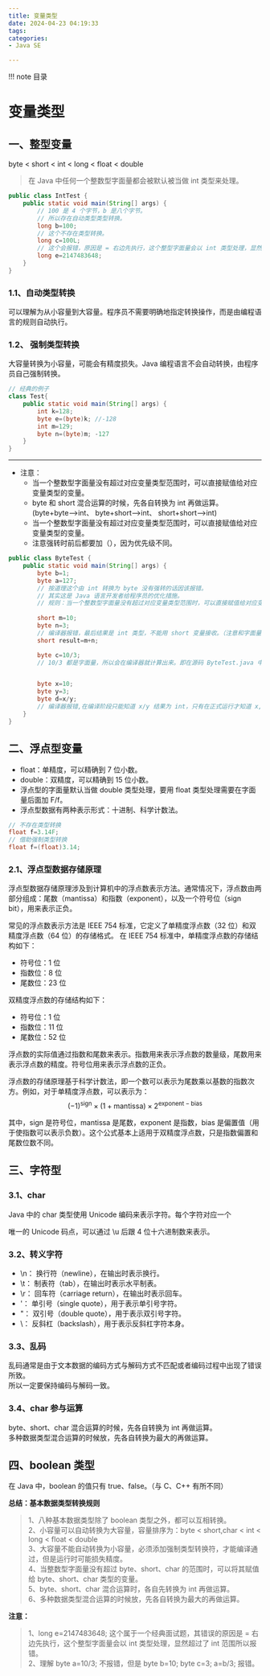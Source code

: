 ```yaml
---
title: 变量类型
date: 2024-04-23 04:19:33
tags:
categories:
- Java SE

---
```


!!! note 目录
    <!-- toc -->

# 变量类型

## 一、整型变量

byte < short < int < long < float < double

> 在 Java 中任何一个整数型字面量都会被默认被当做 int 类型来处理。

```java
public class IntTest {
    public static void main(String[] args) {
        // 100 是 4 个字节，b 是八个字节。
        // 所以存在自动类型类型转换。
        long b=100;
        // 这个不存在类型转换。
        long c=100L;
        // 这个会报错，原因是 = 右边先执行，这个整型字面量会以 int 类型处理，显然超过了 int 范围所以报错。其错误的原因在这。
        long e=2147483648;
    }
}
```

### 1.1、自动类型转换

可以理解为从小容量到大容量。程序员不需要明确地指定转换操作，而是由编程语言的规则自动执行。

### 1.2、 强制类型转换

大容量转换为小容量，可能会有精度损失。Java 编程语言不会自动转换，由程序员自己强制转换。

```java
// 经典的例子
class Test{
    public static void main(String[] args) {
        int k=128;
        byte e=(byte)k; //-128
        int m=129;
        byte n=(byte)m; -127
    }
}
```

---

* 注意：
  * 当一个整数型字面量没有超过对应变量类型范围时，可以直接赋值给对应变量类型的变量。
  * byte 和 short 混合运算的时候，先各自转换为 int 再做运算。(byte+byte-->int、 byte+short-->int、 short+short-->int)
  * 当一个整数型字面量没有超过对应变量类型范围时，可以直接赋值给对应变量类型的变量。
  * 注意强转时前后都要加（），因为优先级不同。

```java
public class ByteTest {
    public static void main(String[] args) {
        byte b=1;
        byte a=127;
        // 按道理这个由 int 转换为 byte 没有强转的话因该报错。
        // 其实这是 Java 语言开发者给程序员的优化措施。
        // 规则：当一个整数型字面量没有超过对应变量类型范围时，可以直接赋值给对应变量类型的变量。
        
        short m=10;
        byte n=3;
        // 编译器报错，最后结果是 int 类型，不能用 short 变量接收。（注意和字面量的区别）
        short result=m+n;

        byte c=10/3;
        // 10/3 都是字面量，所以会在编译器就计算出来。即在源码 ByteTest.java 中是 byte c=10/3,但是在编译后 ByteTest.class 中 byte c=3;


        byte x=10;
        byte y=3;
        byte d=x/y;
        // 编译器报错,在编译阶段只能知道 x/y 结果为 int，只有在正式运行才知道 x,y 里面存的是什么。
    }
}
```

## 二、浮点型变量

* float：单精度，可以精确到 7 位小数。    
* double：双精度，可以精确到 15 位小数。   
* 浮点型的字面量默认当做 double 类型处理，要用 float 类型处理需要在字面量后面加 F/f。
* 浮点型数据有两种表示形式：十进制、科学计数法。

```java
// 不存在类型转换
float f=3.14F;
// 借助强制类型转换
float f=(float)3.14;
```

### 2.1、浮点型数据存储原理

浮点型数据存储原理涉及到计算机中的浮点数表示方法。通常情况下，浮点数由两部分组成：尾数（mantissa）和指数（exponent），以及一个符号位（sign bit），用来表示正负。

常见的浮点数表示方法是 IEEE 754 标准，它定义了单精度浮点数（32 位）和双精度浮点数（64 位）的存储格式。
在 IEEE 754 标准中，单精度浮点数的存储结构如下：
- 符号位：1 位
- 指数位：8 位
- 尾数位：23 位

双精度浮点数的存储结构如下：
- 符号位：1 位
- 指数位：11 位
- 尾数位：52 位

浮点数的实际值通过指数和尾数来表示。指数用来表示浮点数的数量级，尾数用来表示浮点数的精度。符号位用来表示浮点数的正负。

浮点数的存储原理基于科学计数法，即一个数可以表示为尾数乘以基数的指数次方。例如，对于单精度浮点数，可以表示为：
$$
(-1)^{\text{sign}} \times (1 + \text{mantissa}) \times 2^{\text{exponent} - \text{bias}}
$$

其中，sign 是符号位，mantissa 是尾数，exponent 是指数，bias 是偏置值（用于使指数可以表示负数）。这个公式基本上适用于双精度浮点数，只是指数偏置和尾数位数不同。

## 三、字符型

### 3.1、char

Java 中的 char 类型使用 Unicode 编码来表示字符。每个字符对应一个

唯一的 Unicode 码点，可以通过 \u 后跟 4 位十六进制数来表示。

### 3.2、转义字符

* \n： 换行符（newline），在输出时表示换行。    
* \t： 制表符（tab），在输出时表示水平制表。    
* \r： 回车符（carriage return），在输出时表示回车。    
* '： 单引号（single quote），用于表示单引号字符。    
* "： 双引号（double quote），用于表示双引号字符。    
* \： 反斜杠（backslash），用于表示反斜杠字符本身。    

### 3.3、乱码

乱码通常是由于文本数据的编码方式与解码方式不匹配或者编码过程中出现了错误所致。    
所以一定要保持编码与解码一致。

### 3.4、char 参与运算

byte、short、char 混合运算的时候，先各自转换为 int 再做运算。    
多种数据类型混合运算的时候放，先各自转换为最大的再做运算。   

## 四、boolean 类型

在 Java 中，boolean 的值只有 true、false。（与 C、C++ 有所不同）

**总结：基本数据类型转换规则**   

> 1、八种基本数据类型除了 boolean 类型之外，都可以互相转换。    
> 2、小容量可以自动转换为大容量，容量排序为：byte < short,char < int < long < float < double     
> 3、大容量不能自动转换为小容量，必须添加强制类型转换符，才能编译通过，但是运行时可能损失精度。    
> 4、当整数型字面量没有超过 byte、short、char 的范围时，可以将其赋值给 byte、short、char 类型的变量。      
> 5、byte、short、char 混合运算时，各自先转换为 int 再做运算。    
> 6、多种数据类型混合运算的时候放，先各自转换为最大的再做运算。    

**注意：**
>1、long e=2147483648; 这个属于一个经典面试题，其错误的原因是 = 右边先执行，这个整型字面量会以 int 类型处理，显然超过了 int 范围所以报错。    
>2、理解 byte a=10/3; 不报错，但是 byte b=10; byte c=3; a=b/3; 报错。
